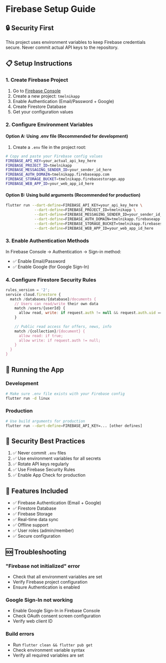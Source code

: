 # Firebase Setup Guide

## 🔒 Security First

This project uses environment variables to keep Firebase credentials secure. Never commit actual API keys to the repository.

## 📋 Setup Instructions

### 1. Create Firebase Project
1. Go to [Firebase Console](https://console.firebase.google.com/)
2. Create a new project: `tmelnikapp`
3. Enable Authentication (Email/Password + Google)
4. Create Firestore Database
5. Get your configuration values

### 2. Configure Environment Variables

#### Option A: Using .env file (Recommended for development)
1. Create a `.env` file in the project root:
```bash
# Copy and paste your Firebase config values
FIREBASE_API_KEY=your_actual_api_key_here
FIREBASE_PROJECT_ID=tmelnikapp
FIREBASE_MESSAGING_SENDER_ID=your_sender_id_here
FIREBASE_AUTH_DOMAIN=tmelnikapp.firebaseapp.com
FIREBASE_STORAGE_BUCKET=tmelnikapp.firebasestorage.app
FIREBASE_WEB_APP_ID=your_web_app_id_here
```

#### Option B: Using build arguments (Recommended for production)
```bash
flutter run --dart-define=FIREBASE_API_KEY=your_api_key_here \
             --dart-define=FIREBASE_PROJECT_ID=tmelnikapp \
             --dart-define=FIREBASE_MESSAGING_SENDER_ID=your_sender_id_here \
             --dart-define=FIREBASE_AUTH_DOMAIN=tmelnikapp.firebaseapp.com \
             --dart-define=FIREBASE_STORAGE_BUCKET=tmelnikapp.firebasestorage.app \
             --dart-define=FIREBASE_WEB_APP_ID=your_web_app_id_here
```

### 3. Enable Authentication Methods

In Firebase Console → Authentication → Sign-in method:
- ✅ Enable Email/Password
- ✅ Enable Google (for Google Sign-In)

### 4. Configure Firestore Security Rules

```javascript
rules_version = '2';
service cloud.firestore {
  match /databases/{database}/documents {
    // Users can read/write their own data
    match /users/{userId} {
      allow read, write: if request.auth != null && request.auth.uid == userId;
    }
    
    // Public read access for offers, news, info
    match /{collection}/{document} {
      allow read: if true;
      allow write: if request.auth != null;
    }
  }
}
```

## 🚀 Running the App

### Development
```bash
# Make sure .env file exists with your Firebase config
flutter run -d linux
```

### Production
```bash
# Use build arguments for production
flutter run --dart-define=FIREBASE_API_KEY=... [other defines]
```

## 🔐 Security Best Practices

1. ✅ Never commit `.env` files
2. ✅ Use environment variables for all secrets
3. ✅ Rotate API keys regularly
4. ✅ Use Firebase Security Rules
5. ✅ Enable App Check for production

## 📱 Features Included

- ✅ Firebase Authentication (Email + Google)
- ✅ Firestore Database
- ✅ Firebase Storage
- ✅ Real-time data sync
- ✅ Offline support
- ✅ User roles (admin/member)
- ✅ Secure configuration

## 🆘 Troubleshooting

### "Firebase not initialized" error
- Check that all environment variables are set
- Verify Firebase project configuration
- Ensure Authentication is enabled

### Google Sign-In not working
- Enable Google Sign-In in Firebase Console
- Check OAuth consent screen configuration
- Verify web client ID

### Build errors
- Run `flutter clean && flutter pub get`
- Check environment variable syntax
- Verify all required variables are set
